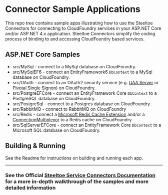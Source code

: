 # Connector Sample Applications

This repo tree contains sample apps illustrating how to use the Steeltoe Connectors for connecting to CloudFoundry services in your ASP.NET Core and/or ASP.NET 4.x application. Steeltoe Connectors simplify the coding process of binding to and accessing CloudFoundry based services.

## ASP.NET Core Samples

* src/MySql - connect to a MySql database on CloudFoundry.
* src/MySqlEF6 - connect an EntityFramework6 `DbContext` to a MySql database on CloudFoundry.
* src/OAuth - connect to an OAuth2 security service (e.g. [UAA Server](https://github.com/cloudfoundry/uaa) or [Pivotal Single Signon](https://docs.pivotal.io/p-identity/)) on CloudFoundry.
* src/PostgreEFCore - connect an EntityFramework Core `DbContext` to a PostgreSQL database on CloudFoundry.
* src/PostgreSql - connect to a Postgres database on CloudFoundry.
* src/RabbitMQ - connect to RabbitMQ on CloudFoundry
* src/Redis - connect a [Microsoft Redis Cache Extension](https://github.com/aspnet/Caching/tree/dev/src/Microsoft.Extensions.Caching.Redis) and/or a [ConnectionMultiplexor](https://github.com/StackExchange/StackExchange.Redis) to a Redis cache on CloudFoundry.
* src/SqlServerEFCore - connect an EntityFramework Core `DbContext` to a Microsoft SQL database on CloudFoundry.

## Building & Running

See the Readme for instructions on building and running each app.

---

### See the Official [Steeltoe Service Connectors Documentation](https://steeltoe.io/docs/steeltoe-connectors) for a more in-depth walkthrough of the samples and more detailed information
